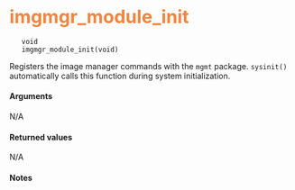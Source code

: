 ## <font color="#F2853F" style="font-size:24pt"> imgmgr_module_init </font>

```no-highlight
   void 
   imgmgr_module_init(void)
```

Registers the image manager commands with the `mgmt` package.  `sysinit()` automatically calls this function during
system initialization.

#### Arguments

N/A

#### Returned values
N/A

#### Notes

